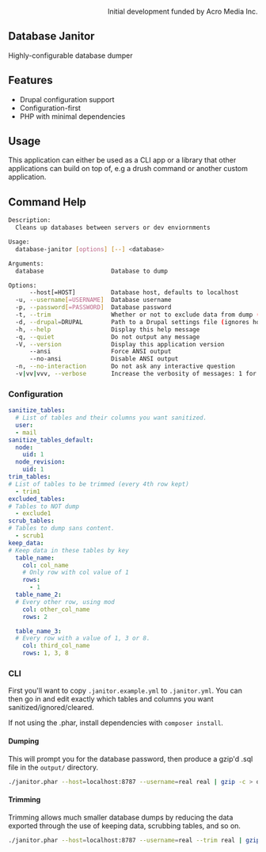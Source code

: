 <p align="right">Initial development funded by Acro Media Inc.</p>

Database Janitor
---

Highly-configurable database dumper

## Features

 - Drupal configuration support
 - Configuration-first
 - PHP with minimal dependencies

## Usage

This application can either be used as a CLI app or a library that other applications can build on top of, e.g a drush
command or another custom application.

## Command Help

```bash
Description:
  Cleans up databases between servers or dev enviornments

Usage:
  database-janitor [options] [--] <database>

Arguments:
  database                   Database to dump

Options:
      --host[=HOST]          Database host, defaults to localhost
  -u, --username[=USERNAME]  Database username
  -p, --password[=PASSWORD]  Database password
  -t, --trim                 Whether or not to exclude data from dump (trimming)
  -d, --drupal=DRUPAL        Path to a Drupal settings file (ignores host, username and password flags)
  -h, --help                 Display this help message
  -q, --quiet                Do not output any message
  -V, --version              Display this application version
      --ansi                 Force ANSI output
      --no-ansi              Disable ANSI output
  -n, --no-interaction       Do not ask any interactive question
  -v|vv|vvv, --verbose       Increase the verbosity of messages: 1 for normal output, 2 for more verbose output and 3 for debug
```

### Configuration

```yaml
sanitize_tables:
  # List of tables and their columns you want sanitized.
  user:
  - mail
sanitize_tables_default:
  node:
    uid: 1
  node_revision:
    uid: 1
trim_tables:
# List of tables to be trimmed (every 4th row kept)
  - trim1
excluded_tables:
# Tables to NOT dump
  - exclude1
scrub_tables:
# Tables to dump sans content.
  - scrub1
keep_data:
# Keep data in these tables by key
  table_name:
    col: col_name
    # Only row with col value of 1
    rows:
      - 1
  table_name_2:
  # Every other row, using mod
    col: other_col_name
    rows: 2

  table_name_3:
  # Every row with a value of 1, 3 or 8.
    col: third_col_name
    rows: 1, 3, 8
```

### CLI

First you'll want to copy `.janitor.example.yml` to `.janitor.yml`. You can then go in and edit exactly which tables and
columns you want sanitized/ignored/cleared.

If not using the .phar, install dependencies with `composer install`.

#### Dumping

This will prompt you for the database password, then produce a gzip'd .sql file in the `output/` directory.

```bash
./janitor.phar --host=localhost:8787 --username=real real | gzip -c > output/real_test.sql.gz
```

#### Trimming

Trimming allows much smaller database dumps by reducing the data exported through the use of keeping data, scrubbing tables, and so on. 

```bash
./janitor.phar --host=localhost:8787 --username=real --trim real | gzip -c > output/real_test.sql.gz
```
